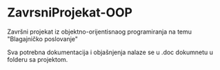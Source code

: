 # ZavrsniProjekat-OOP
Završni projekat iz objektno-orijentisnaog programiranja na temu "Blagajničko poslovanje"

Sva potrebna dokumentacija i objašnjenja nalaze se u .doc dokumnetu u folderu sa projektom.
